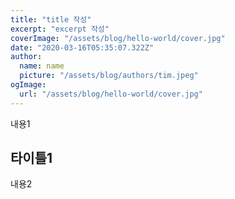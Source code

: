 ```yaml
---
title: "title 작성"
excerpt: "excerpt 작성"
coverImage: "/assets/blog/hello-world/cover.jpg"
date: "2020-03-16T05:35:07.322Z"
author:
  name: name
  picture: "/assets/blog/authors/tim.jpeg"
ogImage:
  url: "/assets/blog/hello-world/cover.jpg"
---
```


내용1

## 타이틀1

내용2
